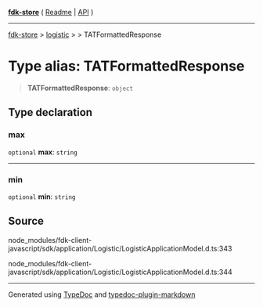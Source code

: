 [**fdk-store**](../../../README.md) ( [Readme](../../../README.md) \| [API](../../../API.md) )

---

[fdk-store](../../../API.md) > [logistic](../../README.md) > [<internal>](../README.md) > TATFormattedResponse

# Type alias: TATFormattedResponse

> **TATFormattedResponse**: `object`

## Type declaration

### max

`optional` **max**: `string`

---

### min

`optional` **min**: `string`

## Source

node_modules/fdk-client-javascript/sdk/application/Logistic/LogisticApplicationModel.d.ts:343

node_modules/fdk-client-javascript/sdk/application/Logistic/LogisticApplicationModel.d.ts:344

---

Generated using [TypeDoc](https://typedoc.org/) and [typedoc-plugin-markdown](https://www.npmjs.com/package/typedoc-plugin-markdown)

